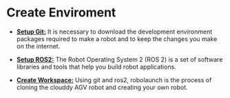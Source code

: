 # Create Enviroment

* **[Setup Git:](/agv/software/createEnv/git/)**
It is necessary to download the development environment packages required to make a robot and to keep the changes you make on the internet.

* **[Setup ROS2:](/agv/software/createEnv/setupRos2/)**
The Robot Operating System 2 (ROS 2) is a set of software libraries and tools that help you build robot applications.

* **[Create Workspace:](/agv/software/createEnv/setupWs/)**
Using git and ros2, robolaunch is the process of cloning the clouddy AGV robot and creating your own robot.